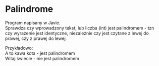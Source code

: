 # Palindrome

Program napisany w Javie.  
Sprawdza czy wprowadzony tekst, lub liczba (int) jest palindromem - tzn czy wyrażenie jest identyczne, niezależnie czy jest czytane z lewej do prawej, czy z prawej do lewej.  
  
Przykładowo:  
A to kawa kota - jest palindromem  
Witaj świecie - nie jest palindromem  
